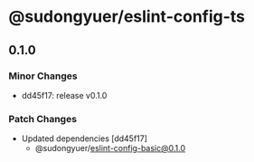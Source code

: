 # @sudongyuer/eslint-config-ts

## 0.1.0

### Minor Changes

- dd45f17: release v0.1.0

### Patch Changes

- Updated dependencies [dd45f17]
  - @sudongyuer/eslint-config-basic@0.1.0
